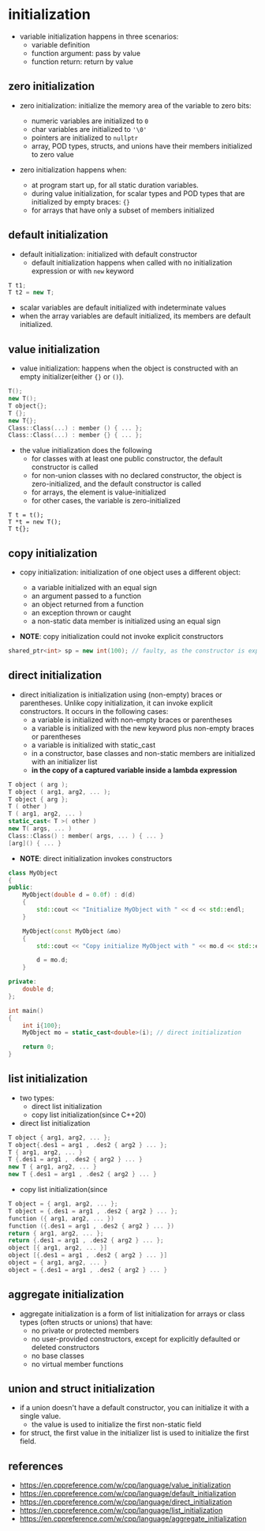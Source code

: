 # initialization
* variable initialization happens in three scenarios:
    * variable definition
    * function argument: pass by value
    * function return: return by value


## zero initialization
* zero initialization: initialize the memory area of the variable to zero bits:
    * numeric variables are initialized to `0`
    * char variables are initialized to `'\0'`
    * pointers are initialized to `nullptr`
    * array, POD types, structs, and unions have their members initialized to zero value

* zero initialization happens when:
    * at program start up, for all static duration variables.
    * during value initialization, for scalar types and POD types that are initialized by empty braces: `{}`
    * for arrays that have only a subset of members initialized


## default initialization
* default initialization: initialized with default constructor
    * default initialization happens when called with no initialization expression or with `new` keyword

```cpp
T t1;
T t2 = new T;
```

* scalar variables are default initialized with indeterminate values
* when the array variables are default initialized, its members are default initialized.

## value initialization
* value initialization: happens when the object is constructed with an empty initializer(either `{}` or `()`).

```cpp
T();
new T();
T object{};
T {};
new T{};
Class::Class(...) : member () { ... };
Class::Class(...) : member {} { ... };
```


* the value initialization does the following
    * for classes with at least one public constructor, the default constructor is called
    * for non-union classes with no declared constructor, the object is zero-initialized, and the default constructor is called
    * for arrays, the element is value-initialized
    * for other cases, the variable is zero-initialized

```
T t = t();
T *t = new T();
T t{};
```

## copy initialization
* copy initialization: initialization of one object uses a different object:
    * a variable initialized with an equal sign
    * an argument passed to a function
    * an object returned from a function
    * an exception thrown or caught
    * a non-static data member is initialized using an equal sign

* **NOTE**: copy initialization could not invoke explicit constructors
```cpp
shared_ptr<int> sp = new int(100); // faulty, as the constructor is explicit
```

## direct initialization
* direct initialization is initialization using (non-empty) braces or parentheses. Unlike copy initialization, it can invoke explicit constructors. It occurs in the following cases:
    * a variable is initialized with non-empty braces or parentheses
    * a variable is initialized with the new keyword plus non-empty braces or parentheses
    * a variable is initialized with static_cast
    * in a constructor, base classes and non-static members are initialized with an initializer list
    * **in the copy of a captured variable inside a lambda expression**

```cpp
T object ( arg );
T object ( arg1, arg2, ... );
T object { arg };
T ( other )
T ( arg1, arg2, ... )
static_cast< T >( other )
new T( args, ... )
Class::Class() : member( args, ... ) { ... }
[arg]() { ... }
```


* **NOTE**: direct initialization invokes constructors
```cpp
class MyObject
{
public:
    MyObject(double d = 0.0f) : d(d)
    {
        std::cout << "Initialize MyObject with " << d << std::endl;
    }

    MyObject(const MyObject &mo)
    {
        std::cout << "Copy initialize MyObject with " << mo.d << std::endl;

        d = mo.d;
    }

private:
    double d;
};

int main()
{
    int i{100};
    MyObject mo = static_cast<double>(i); // direct initialization

    return 0;
}
```

## list initialization
* two types:
    * direct list initialization
    * copy list initialization(since C++20)
* direct list initialization
```cpp
T object { arg1, arg2, ... };
T object{.des1 = arg1 , .des2 { arg2 } ... };
T { arg1, arg2, ... }
T {.des1 = arg1 , .des2 { arg2 } ... }
new T { arg1, arg2, ... }
new T {.des1 = arg1 , .des2 { arg2 } ... }
```
* copy list initialization(since 
```cpp
T object = { arg1, arg2, ... };
T object = {.des1 = arg1 , .des2 { arg2 } ... };
function ({ arg1, arg2, ... })
function ({.des1 = arg1 , .des2 { arg2 } ... })
return { arg1, arg2, ... };
return {.des1 = arg1 , .des2 { arg2 } ... };
object [{ arg1, arg2, ... }]
object [{.des1 = arg1 , .des2 { arg2 } ... }]
object = { arg1, arg2, ... }
object = {.des1 = arg1 , .des2 { arg2 } ... }
```

## aggregate initialization
* aggregate initialization is a form of list initialization for arrays or class types (often structs or unions) that have:
    * no private or protected members
    * no user-provided constructors, except for explicitly defaulted or deleted constructors
    * no base classes
    * no virtual member functions

## union and struct initialization
* if a union doesn't have a default constructor, you can initialize it with a single value.
    * the value is used to initialize the first non-static field
* for struct, the first value in the initializer list is used to initialize the first field.

## references
* https://en.cppreference.com/w/cpp/language/value_initialization
* https://en.cppreference.com/w/cpp/language/default_initialization
* https://en.cppreference.com/w/cpp/language/direct_initialization
* https://en.cppreference.com/w/cpp/language/list_initialization
* https://en.cppreference.com/w/cpp/language/aggregate_initialization
